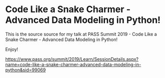 # Code Like a Snake Charmer - Advanced Data Modeling in Python!

This is the source source for my talk at PASS Summit 2019 - Code Like a Snake Charmer - Advanced Data Modeling in Python! 

Enjoy!

https://www.pass.org/summit/2019/Learn/SessionDetails.aspx?name=code-like-a-snake-charmer-advanced-data-modeling-in-python&sid=99069
 
